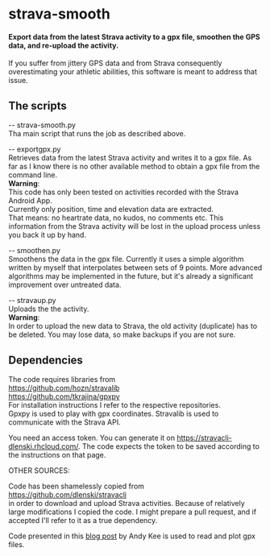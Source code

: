 # strava-smooth

#### Export data from the latest Strava activity to a gpx file, smoothen the GPS data, and re-upload the activity.

If you suffer from jittery GPS data and from Strava consequently overestimating your athletic abilities, this software is meant to address that issue.


## The scripts

-- strava-smooth.py  
Tha main script that runs the job as described above.

-- exportgpx.py  
Retrieves data from the latest Strava activity and writes it to a gpx file. As far as I know there is no other available method  to obtain a gpx file from the command line.  
**Warning**:  
  This code has only been tested on activities recorded with the Strava Android App.  
  Currently only position, time and elevation data are extracted.  
  That means: no heartrate data, no kudos, no comments etc. This information from the Strava activity will be lost in the upload process unless you back it up by hand.

-- smoothen.py  
Smoothens the data in the gpx file. Currently it uses a simple algorithm written by myself that interpolates between sets of 9 points. More advanced algorithms may be implemented in the future, but it's already a significant improvement over untreated data.

-- stravaup.py  
Uploads the the activity.  
**Warning**:  
  In order to upload the new data to Strava, the old activity (duplicate) has to be deleted. You may lose data, so make backups if you are not sure.


## Dependencies

The code requires libraries from  
https://github.com/hozn/stravalib  
https://github.com/tkrajina/gpxpy  
For installation instructions I refer to the respective repositories.  
Gpxpy is used to play with gpx coordinates. Stravalib is used to communicate with the Strava API.

You need an access token. You can generate it on https://stravacli-dlenski.rhcloud.com/. The code expects the token to be saved according to the instructions on that page.


OTHER SOURCES:  

Code has been shamelessly copied from  
https://github.com/dlenski/stravacli  
in order to download and upload Strava activities. Because of relatively large modifications I copied the code. I might prepare a pull request, and if accepted I'll refer to it as a true dependency.

Code presented in this [blog post](http://andykee.com/visualizing-strava-tracks-with-python.html) by Andy Kee is used to read and plot gpx files.



